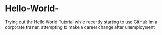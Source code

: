 # Hello-World-
Trying out the Hello World Tutorial while recently starting to use GitHub
Im a corporate trainer, attempting to make a career change after unemployment
